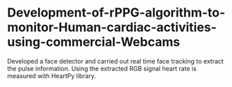 # Development-of-rPPG-algorithm-to-monitor-Human-cardiac-activities-using-commercial-Webcams
Developed a face detector and carried out real time face tracking to extract the pulse information. 
Using the extracted RGB signal heart rate is measured with HeartPy library.
